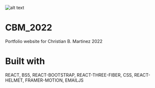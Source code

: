 ![alt text](https://github.com/christianbmartinez/cbm_2022/blob/main/public/cbm2022img.jpg)

# CBM_2022

Portfolio website for Christian B. Martinez 2022

# Built with

REACT, BS5, REACT-BOOTSTRAP, REACT-THREE-FIBER, CSS, REACT-HELMET, FRAMER-MOTION, EMAILJS
